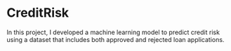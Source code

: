 # CreditRisk
In this project, I developed a machine learning model to predict credit risk using a dataset that includes both approved and rejected loan applications.








